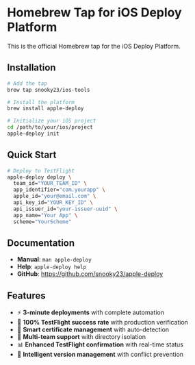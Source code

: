 # Homebrew Tap for iOS Deploy Platform

This is the official Homebrew tap for the iOS Deploy Platform.

## Installation

```bash
# Add the tap
brew tap snooky23/ios-tools

# Install the platform
brew install apple-deploy

# Initialize your iOS project
cd /path/to/your/ios/project
apple-deploy init
```

## Quick Start

```bash
# Deploy to TestFlight
apple-deploy deploy \
  team_id="YOUR_TEAM_ID" \
  app_identifier="com.yourapp" \
  apple_id="your@email.com" \
  api_key_id="YOUR_KEY_ID" \
  api_issuer_id="your-issuer-uuid" \
  app_name="Your App" \
  scheme="YourScheme"
```

## Documentation

- **Manual**: `man apple-deploy`
- **Help**: `apple-deploy help`
- **GitHub**: https://github.com/snooky23/apple-deploy

## Features

- ⚡ **3-minute deployments** with complete automation
- 🎯 **100% TestFlight success rate** with production verification
- 🔐 **Smart certificate management** with auto-detection
- 🏢 **Multi-team support** with directory isolation
- 📊 **Enhanced TestFlight confirmation** with real-time status
- 🧠 **Intelligent version management** with conflict prevention